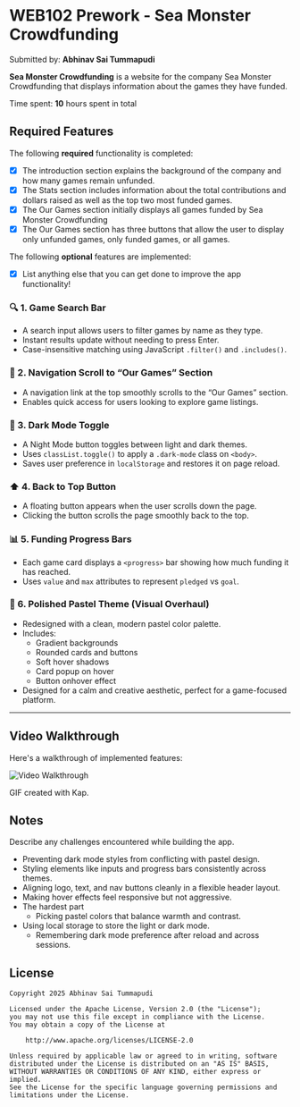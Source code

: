 # WEB102 Prework - Sea Monster Crowdfunding

Submitted by: **Abhinav Sai Tummapudi**

**Sea Monster Crowdfunding** is a website for the company Sea Monster Crowdfunding that displays information about the games they have funded.

Time spent: **10** hours spent in total

## Required Features

The following **required** functionality is completed:

* [x] The introduction section explains the background of the company and how many games remain unfunded.
* [x] The Stats section includes information about the total contributions and dollars raised as well as the top two most funded games.
* [x] The Our Games section initially displays all games funded by Sea Monster Crowdfunding
* [x] The Our Games section has three buttons that allow the user to display only unfunded games, only funded games, or all games.

The following **optional** features are implemented:

* [x] List anything else that you can get done to improve the app functionality!

### 🔍 1. Game Search Bar
- A search input allows users to filter games by name as they type.
- Instant results update without needing to press Enter.
- Case-insensitive matching using JavaScript `.filter()` and `.includes()`.

### 🎯 2. Navigation Scroll to “Our Games” Section
- A navigation link at the top smoothly scrolls to the “Our Games” section.
- Enables quick access for users looking to explore game listings.

### 🌙 3. Dark Mode Toggle
- A Night Mode button toggles between light and dark themes.
- Uses `classList.toggle()` to apply a `.dark-mode` class on `<body>`.
- Saves user preference in `localStorage` and restores it on page reload.

### ⬆️ 4. Back to Top Button
- A floating button appears when the user scrolls down the page.
- Clicking the button scrolls the page smoothly back to the top.

### 📊 5. Funding Progress Bars
- Each game card displays a `<progress>` bar showing how much funding it has reached.
- Uses `value` and `max` attributes to represent `pledged` vs `goal`.

### 🌈 6. Polished Pastel Theme (Visual Overhaul)
- Redesigned with a clean, modern pastel color palette.
- Includes:
  - Gradient backgrounds
  - Rounded cards and buttons
  - Soft hover shadows
  - Card popup on hover
  - Button onhover effect
- Designed for a calm and creative aesthetic, perfect for a game-focused platform.

---

## Video Walkthrough

Here's a walkthrough of implemented features:

<img src='./walk.gif' title='Video Walkthrough' width='' alt='Video Walkthrough' />

<!-- Replace this with whatever GIF tool you used! -->
GIF created with Kap.  
<!-- Recommended tools:
[Kap](https://getkap.co/) for macOS
[ScreenToGif](https://www.screentogif.com/) for Windows
[peek](https://github.com/phw/peek) for Linux. -->

## Notes

Describe any challenges encountered while building the app.

- Preventing dark mode styles from conflicting with pastel design.
- Styling elements like inputs and progress bars consistently across themes.
- Aligning logo, text, and nav buttons cleanly in a flexible header layout.
- Making hover effects feel responsive but not aggressive.
- The hardest part
  - Picking pastel colors that balance warmth and contrast.
- Using local storage to store the light or dark mode.
  - Remembering dark mode preference after reload and across sessions.
## License

    Copyright 2025 Abhinav Sai Tummapudi

    Licensed under the Apache License, Version 2.0 (the "License");
    you may not use this file except in compliance with the License.
    You may obtain a copy of the License at

        http://www.apache.org/licenses/LICENSE-2.0

    Unless required by applicable law or agreed to in writing, software
    distributed under the License is distributed on an "AS IS" BASIS,
    WITHOUT WARRANTIES OR CONDITIONS OF ANY KIND, either express or implied.
    See the License for the specific language governing permissions and
    limitations under the License.
